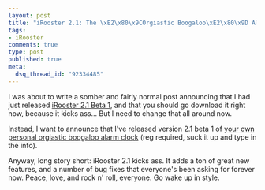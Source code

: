 ```yaml
--- 
layout: post
title: "iRooster 2.1: The \xE2\x80\x9COrgiastic Boogaloo\xE2\x80\x9D Alarm Clock"
tags: 
- iRooster
comments: true
type: post
published: true
meta: 
  dsq_thread_id: "92334485"
---
```

I was about to write a somber and fairly normal post announcing that I had just released <a href="http://www.sixdollarchimp.com/irooster.php">iRooster 2.1 Beta 1</a>, and that you should go download it right now, because it kicks ass... But I need to change that all around now.

  Instead, I want to announce that I've released version 2.1 beta 1 of <a href="http://www.nytimes.com/2005/01/16/business/yourmoney/16digi.html">your own personal orgiastic boogaloo alarm clock</a> (reg required, suck it up and type in the info).

  Anyway, long story short: iRooster 2.1 kicks ass. It adds a ton of great new features, and a number of bug fixes that everyone's been asking for forever now. Peace, love, and rock n' roll, everyone. Go wake up in style.
